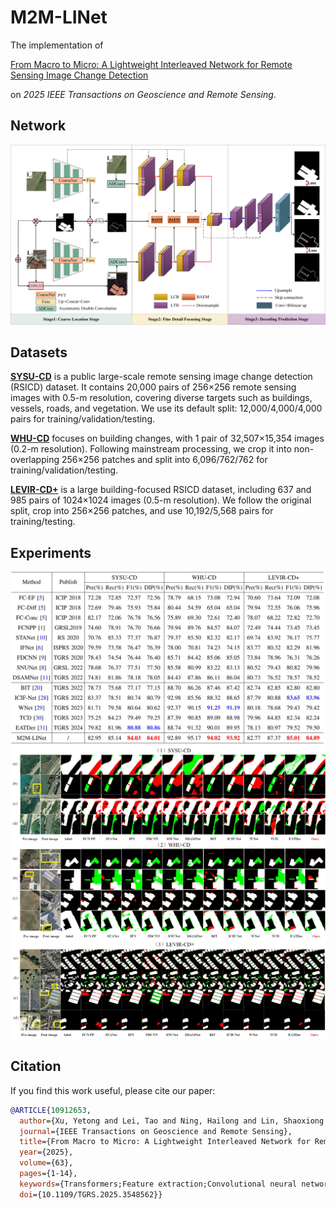 # **M2M-LINet**


The implementation of

[From Macro to Micro: A Lightweight Interleaved Network for Remote Sensing Image Change Detection](https://ieeexplore.ieee.org/document/10912653)

on *2025 IEEE Transactions on Geoscience and Remote Sensing*.

## **Network**


![Network Architecture](https://github.com/Sean1005-x/M2M-LINet/blob/main/temp/M2MLINet.jpg)

## **Datasets**


[**SYSU-CD**](https://github.com/liumency/SYSU-CD) is a public large-scale remote sensing image change detection (RSICD) dataset. It contains 20,000 pairs of 256×256 remote sensing images with 0.5-m resolution, covering diverse targets such as buildings, vessels, roads, and vegetation. We use its default split: 12,000/4,000/4,000 pairs for training/validation/testing.

[**WHU-CD**](https://study.rsgis.whu.edu.cn/pages/download/building_dataset.html) focuses on building changes, with 1 pair of 32,507×15,354 images (0.2-m resolution). Following mainstream processing, we crop it into non-overlapping 256×256 patches and split into 6,096/762/762 for training/validation/testing.

[**LEVIR-CD+**](https://justchenhao.github.io/LEVIR/) is a large building-focused RSICD dataset, including 637 and 985 pairs of 1024×1024 images (0.5-m resolution). We follow the original split, crop into 256×256 patches, and use 10,192/5,568 pairs for training/testing.

## **Experiments**


![Experimental Results 1](https://github.com/Sean1005-x/M2M-LINet/blob/main/temp/Experiment.jpg)
![Experimental Results 2](https://github.com/Sean1005-x/M2M-LINet/blob/main/temp/Visualization.jpg)


## Citation

If you find this work useful, please cite our paper:

```bibtex
@ARTICLE{10912653,
  author={Xu, Yetong and Lei, Tao and Ning, Hailong and Lin, Shaoxiong and Liu, Tongfei and Gong, Maoguo and Nandi, Asoke K.},
  journal={IEEE Transactions on Geoscience and Remote Sensing}, 
  title={From Macro to Micro: A Lightweight Interleaved Network for Remote Sensing Image Change Detection}, 
  year={2025},
  volume={63},
  pages={1-14},
  keywords={Transformers;Feature extraction;Convolutional neural networks;Attention mechanisms;Change detection (CD);lightweight;remote sensing (RS) image},
  doi={10.1109/TGRS.2025.3548562}}
